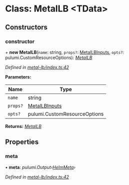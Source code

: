 
# Class: MetalLB <**TData**>

## Constructors

###  constructor

\+ **new MetalLB**(`name`: string, `props?`: [MetalLBInputs](../interfaces/__kloudlib_metal_lb_.metallbinputs.md), `opts?`: pulumi.CustomResourceOptions): *[MetalLB](__kloudlib_metal_lb_.metallb.md)*

*Defined in [metal-lb/index.ts:42](https://github.com/Place1/kloudlib/blob/27a9d16/packages/metal-lb/index.ts#L42)*

**Parameters:**

Name | Type |
------ | ------ |
`name` | string |
`props?` | [MetalLBInputs](../interfaces/__kloudlib_metal_lb_.metallbinputs.md) |
`opts?` | pulumi.CustomResourceOptions |

**Returns:** *[MetalLB](__kloudlib_metal_lb_.metallb.md)*

## Properties

###  meta

• **meta**: *pulumi.Output‹[HelmMeta](../interfaces/_abstractions_index_.helmmeta.md)›*

*Defined in [metal-lb/index.ts:42](https://github.com/Place1/kloudlib/blob/27a9d16/packages/metal-lb/index.ts#L42)*
